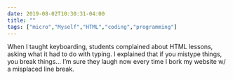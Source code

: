 ```yaml
---
date: 2019-08-02T10:30:31-04:00
title: ""
tags: ["micro","Myself","HTML","coding","programming"]
---
```

When I taught keyboarding, students complained about HTML lessons, asking what it had to do with typing. I explained that if you mistype things, you break things... I’m sure they laugh now every time I bork my website w/ a misplaced line break.
